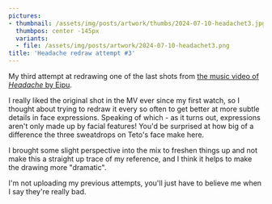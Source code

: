 ```yaml
---
pictures:
- thumbnail: /assets/img/posts/artwork/thumbs/2024-07-10-headachet3.jpg
  thumbpos: center -145px
  variants:
  - file: /assets/img/posts/artwork/2024-07-10-headachet3.png
title: 'Headache redraw attempt #3'
---
```

My third attempt at redrawing one of the last shots from [the music video of *Headache* by Eipu](https://www.youtube.com/watch?v=jneo_p9h6WI).

I really liked the original shot in the MV ever since my first watch, so I thought about trying to redraw it every so often to get better at more subtle details in face expressions.
Speaking of which - as it turns out, expressions aren't only made up by facial features!
You'd be surprised at how big of a difference the three sweatdrops on Teto's face make here.

I brought some slight perspective into the mix to freshen things up and not make this a straight up trace of my reference, and I think it helps to make the drawing more "dramatic".

I'm not uploading my previous attempts, you'll just have to believe me when I say they're really bad.
